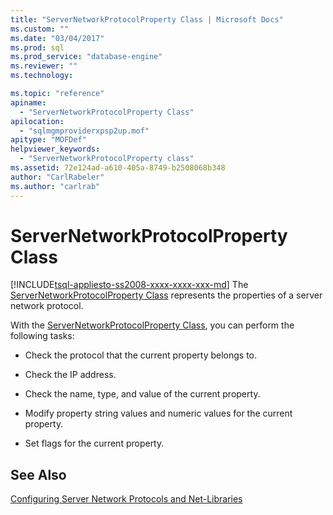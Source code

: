 ```yaml
---
title: "ServerNetworkProtocolProperty Class | Microsoft Docs"
ms.custom: ""
ms.date: "03/04/2017"
ms.prod: sql
ms.prod_service: "database-engine"
ms.reviewer: ""
ms.technology: 

ms.topic: "reference"
apiname: 
  - "ServerNetworkProtocolProperty Class"
apilocation: 
  - "sqlmgmproviderxpsp2up.mof"
apitype: "MOFDef"
helpviewer_keywords: 
  - "ServerNetworkProtocolProperty class"
ms.assetid: 72e124ad-a610-405a-8749-b2508068b348
author: "CarlRabeler"
ms.author: "carlrab"
---
```

# ServerNetworkProtocolProperty Class
[!INCLUDE[tsql-appliesto-ss2008-xxxx-xxxx-xxx-md](../../../includes/tsql-appliesto-ss2008-xxxx-xxxx-xxx-md.md)]
  The [ServerNetworkProtocolProperty Class](../../../relational-databases/wmi-provider-configuration-classes/servernetworkprotocolproperty-class/servernetworkprotocolproperty-class.md) represents the properties of a server network protocol.  
  
 With the [ServerNetworkProtocolProperty Class](../../../relational-databases/wmi-provider-configuration-classes/servernetworkprotocolproperty-class/servernetworkprotocolproperty-class.md), you can perform the following tasks:  
  
-   Check the protocol that the current property belongs to.  
  
-   Check the IP address.  
  
-   Check the name, type, and value of the current property.  
  
-   Modify property string values and numeric values for the current property.  
  
-   Set flags for the current property.  
  
## See Also  
 [Configuring Server Network Protocols and Net-Libraries](https://msdn.microsoft.com/library/ms177485\(v=sql.100\).aspx)  
  
  
